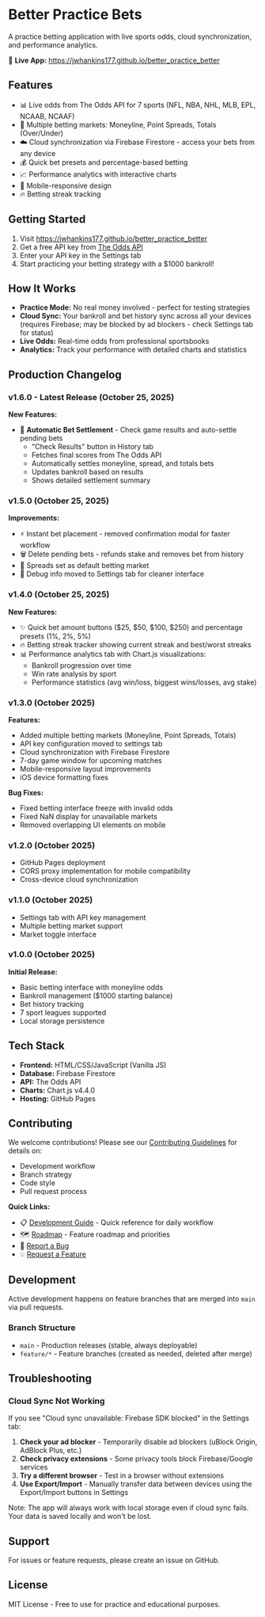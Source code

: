 # Better Practice Bets

A practice betting application with live sports odds, cloud synchronization, and performance analytics.

🔗 **Live App:** https://jwhankins177.github.io/better_practice_better

## Features
- 📊 Live odds from The Odds API for 7 sports (NFL, NBA, NHL, MLB, EPL, NCAAB, NCAAF)
- 🎯 Multiple betting markets: Moneyline, Point Spreads, Totals (Over/Under)
- ☁️ Cloud synchronization via Firebase Firestore - access your bets from any device
- 💰 Quick bet presets and percentage-based betting
- 📈 Performance analytics with interactive charts
- 📱 Mobile-responsive design
- 🔥 Betting streak tracking

## Getting Started
1. Visit https://jwhankins177.github.io/better_practice_better
2. Get a free API key from [The Odds API](https://the-odds-api.com/)
3. Enter your API key in the Settings tab
4. Start practicing your betting strategy with a $1000 bankroll!

## How It Works
- **Practice Mode:** No real money involved - perfect for testing strategies
- **Cloud Sync:** Your bankroll and bet history sync across all your devices (requires Firebase; may be blocked by ad blockers - check Settings tab for status)
- **Live Odds:** Real-time odds from professional sportsbooks
- **Analytics:** Track your performance with detailed charts and statistics

## Production Changelog

### v1.6.0 - Latest Release (October 25, 2025)
**New Features:**
- 🤖 **Automatic Bet Settlement** - Check game results and auto-settle pending bets
  - "Check Results" button in History tab
  - Fetches final scores from The Odds API
  - Automatically settles moneyline, spread, and totals bets
  - Updates bankroll based on results
  - Shows detailed settlement summary

### v1.5.0 (October 25, 2025)
**Improvements:**
- ⚡ Instant bet placement - removed confirmation modal for faster workflow
- 🗑️ Delete pending bets - refunds stake and removes bet from history
- 🎯 Spreads set as default betting market
- 🔧 Debug info moved to Settings tab for cleaner interface

### v1.4.0 (October 25, 2025)
**New Features:**
- ✨ Quick bet amount buttons ($25, $50, $100, $250) and percentage presets (1%, 2%, 5%)
- 🔥 Betting streak tracker showing current streak and best/worst streaks
- 📊 Performance analytics tab with Chart.js visualizations:
  - Bankroll progression over time
  - Win rate analysis by sport
  - Performance statistics (avg win/loss, biggest wins/losses, avg stake)

### v1.3.0 (October 2025)
**Features:**
- Added multiple betting markets (Moneyline, Point Spreads, Totals)
- API key configuration moved to settings tab
- Cloud synchronization with Firebase Firestore
- 7-day game window for upcoming matches
- Mobile-responsive layout improvements
- iOS device formatting fixes

**Bug Fixes:**
- Fixed betting interface freeze with invalid odds
- Fixed NaN display for unavailable markets
- Removed overlapping UI elements on mobile

### v1.2.0 (October 2025)
- GitHub Pages deployment
- CORS proxy implementation for mobile compatibility
- Cross-device cloud synchronization

### v1.1.0 (October 2025)
- Settings tab with API key management
- Multiple betting market support
- Market toggle interface

### v1.0.0 (October 2025)
**Initial Release:**
- Basic betting interface with moneyline odds
- Bankroll management ($1000 starting balance)
- Bet history tracking
- 7 sport leagues supported
- Local storage persistence

## Tech Stack
- **Frontend:** HTML/CSS/JavaScript (Vanilla JS)
- **Database:** Firebase Firestore
- **API:** The Odds API
- **Charts:** Chart.js v4.4.0
- **Hosting:** GitHub Pages

## Contributing
We welcome contributions! Please see our [Contributing Guidelines](CONTRIBUTING.md) for details on:
- Development workflow
- Branch strategy
- Code style
- Pull request process

**Quick Links:**
- 📋 [Development Guide](DEV_GUIDE.md) - Quick reference for daily workflow
- 🗺️ [Roadmap](ROADMAP.md) - Feature roadmap and priorities
- 🐛 [Report a Bug](https://github.com/jwhankins177/better_practice_better/issues/new?template=bug_report.md)
- 💡 [Request a Feature](https://github.com/jwhankins177/better_practice_better/issues/new?template=feature_request.md)

## Development
Active development happens on feature branches that are merged into `main` via pull requests.

### Branch Structure
- `main` - Production releases (stable, always deployable)
- `feature/*` - Feature branches (created as needed, deleted after merge)

## Troubleshooting

### Cloud Sync Not Working
If you see "Cloud sync unavailable: Firebase SDK blocked" in the Settings tab:
1. **Check your ad blocker** - Temporarily disable ad blockers (uBlock Origin, AdBlock Plus, etc.)
2. **Check privacy extensions** - Some privacy tools block Firebase/Google services
3. **Try a different browser** - Test in a browser without extensions
4. **Use Export/Import** - Manually transfer data between devices using the Export/Import buttons in Settings

Note: The app will always work with local storage even if cloud sync fails. Your data is saved locally and won't be lost.

## Support
For issues or feature requests, please create an issue on GitHub.

## License
MIT License - Free to use for practice and educational purposes.
